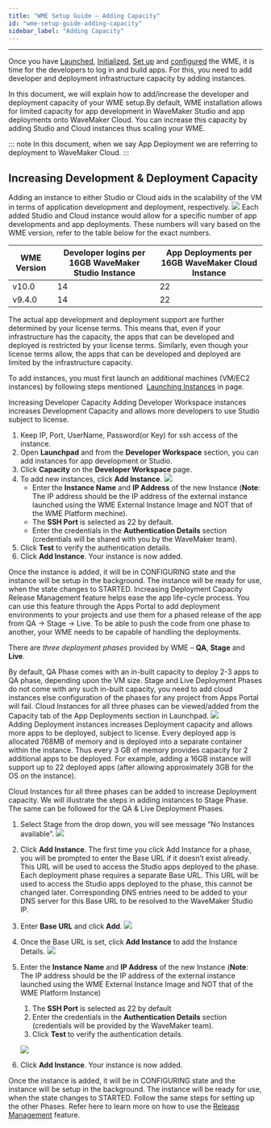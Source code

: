```yaml
---
title: "WME Setup Guide – Adding Capacity"
id: "wme-setup-guide-adding-capacity"
sidebar_label: "Adding Capacity"
---
```

---

Once you have [Launched](/learn/installation/wme-setup-guide-launch-initialize/#launch-wme), [Initialized](/learn/installation/wme-setup-guide-launch-initialize/#initialize-wme), [Set up](/learn/installation/wme-setup-guide-access-setting/#setting-up-wme) and [configured](/learn/installation/wme-setup-guide-configuration/) the WME, it is time for the developers to log in and build apps. For this, you need to add developer and deployment infrastructure capacity by adding instances.

In this document, we will explain how to add/increase the developer and deployment capacity of your WME setup.By default, WME installation allows for limited capacity for app development in WaveMaker Studio and app deployments onto WaveMaker Cloud. You can increase this capacity by adding Studio and Cloud instances thus scaling your WME.

::: note
In this document, when we say App Deployment we are referring to deployment to WaveMaker Cloud.
:::

## Increasing Development & Deployment Capacity

Adding an instance to either Studio or Cloud aids in the scalability of the VM in terms of application development and deployment, respectively. [![](/learn/assets/WME_instance.png)](/learn/assets/WME_instance.png) Each added Studio and Cloud instance would allow for a specific number of app developments and app deployments. These numbers will vary based on the WME version, refer to the table below for the exact numbers.

| WME Version | Developer logins per 16GB WaveMaker Studio Instance | App Deployments per 16GB WaveMaker Cloud Instance |
| --- | --- | --- |
| v10.0 | 14 | 22 |
| v9.4.0 | 14 | 22 |

The actual app development and deployment support are further determined by your license terms. This means that, even if your infrastructure has the capacity, the apps that can be developed and deployed is restricted by your license terms. Similarly, even though your license terms allow, the apps that can be developed and deployed are limited by the infrastructure capacity.

To add instances, you must first launch an additional machines (VM/EC2 instances) by following steps mentioned  [Launching Instances](/learn/installation/wme-setup-guide-launch-initialize/) in page.

Increasing Developer Capacity Adding Developer Workspace instances increases Development Capacity and allows more developers to use Studio subject to license.

1. Keep IP, Port, UserName, Password(or Key) for ssh access of the instance.
2. Open **Launchpad** and from the **Developer Workspace** section, you can add instances for app development or Studio.
3. Click **Capacity** on the **Developer Workspace** page.
4. To add new instances, click **Add Instance**. [![](/learn/assets/WME_st_instance1.png)](/learn/assets/WME_st_instance1.png)
    - Enter the **Instance Name** and **IP Address** of the new Instance (**Note**: The IP address should be the IP address of the external instance launched using the WME External Instance Image and NOT that of the WME Platform mechine).
    - The **SSH Port** is selected as 22 by default.
    - Enter the credentials in the **Authentication Details** section (credentials will be shared with you by the WaveMaker team).
5. Click **Test** to verify the authentication details.
6. Click **Add Instance**. Your instance is now added.

Once the instance is added, it will be in CONFIGURING state and the instance will be setup in the background. The instance will be ready for use, when the state changes to STARTED. Increasing Deployment Capacity Release Management feature helps ease the app life-cycle process. You can use this feature through the Apps Portal to add deployment environments to your projects and use them for a phased release of the app from QA -> Stage -> Live. To be able to push the code from one phase to another, your WME needs to be capable of handling the deployments.

There are _three deployment phases_ provided by WME – **QA**, **Stage** and **Live**.

By default, QA Phase comes with an in-built capacity to deploy 2-3 apps to QA phase, depending upon the VM size. Stage and Live Deployment Phases do not come with any such in-built capacity, you need to add cloud instances else configuration of the phases for any project from Apps Portal will fail. Cloud Instances for all three phases can be viewed/added from the Capacity tab of the App Deployments section in Launchpad. [![](/learn/assets/WME_st_instance3.png)](/learn/assets/WME_st_instance3.png) Adding Deployment instances increases Deployment capacity and allows more apps to be deployed, subject to license. Every deployed app is allocated 768MB of memory and is deployed into a separate container within the instance. Thus every 3 GB of memory provides capacity for 2 additional apps to be deployed. For example, adding a 16GB instance will support up to 22 deployed apps (after allowing approximately 3GB for the OS on the instance).

Cloud Instances for all three phases can be added to increase Deployment capacity. We will illustrate the steps in adding instances to Stage Phase. The same can be followed for the QA & Live Deployment Phases.

1. Select Stage from the drop down, you will see message “No Instances available”. [![](/learn/assets/WME_st_instance4.png)](/learn/assets/WME_st_instance4.png)
2. Click **Add Instance**. The first time you click Add Instance for a phase, you will be prompted to enter the Base URL if it doesn’t exist already. This URL will be used to access the Studio apps deployed to the phase. Each deployment phase requires a separate Base URL. This URL will be used to access the Studio apps deployed to the phase, this cannot be changed later. Corresponding DNS entries need to be added to your DNS server for this Base URL to be resolved to the WaveMaker Studio IP.
3. Enter **Base URL** and click **Add**. [![](/learn/assets/WME_st_instance5.png)](/learn/assets/WME_st_instance5.png)
4. Once the Base URL is set, click **Add Instance** to add the Instance Details. [![](/learn/assets/WME_st_instance6.png)](/learn/assets/WME_st_instance6.png)
5. Enter the **Instance Name** and **IP Address** of the new Instance (**Note**: The IP address should be the IP address of the external instance launched using the WME External Instance Image and NOT that of the WME Platform Instance)
    
    1. The **SSH Port** is selected as 22 by default
    2. Enter the credentials in the **Authentication Details** section (credentials will be provided by the WaveMaker team).
    3. Click **Test** to verify the authentication details.
    
    [![](/learn/assets/WME_st_instance7.png)](/learn/assets/WME_st_instance7.png)
6. Click **Add Instance**. Your instance is now added.

Once the instance is added, it will be in CONFIGURING state and the instance will be setup in the background. The instance will be ready for use, when the state changes to STARTED. Follow the same steps for setting up the other Phases. Refer here to learn more on how to use the [Release Management](/learn/app-development/deployment/release-management/) feature.

